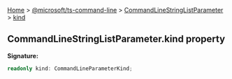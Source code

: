 [Home](./index) &gt; [@microsoft/ts-command-line](./ts-command-line.md) &gt; [CommandLineStringListParameter](./ts-command-line.commandlinestringlistparameter.md) &gt; [kind](./ts-command-line.commandlinestringlistparameter.kind.md)

## CommandLineStringListParameter.kind property


<b>Signature:</b>

```typescript
readonly kind: CommandLineParameterKind;
```
